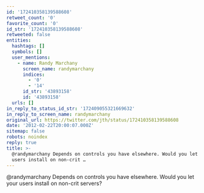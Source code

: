```yaml
---
id: '172410358139588608'
retweet_count: '0'
favorite_count: '0'
id_str: '172410358139588608'
retweeted: false
entities:
  hashtags: []
  symbols: []
  user_mentions:
    - name: Randy Marchany
      screen_name: randymarchany
      indices:
        - '0'
        - '14'
      id_str: '43893158'
      id: '43893158'
  urls: []
in_reply_to_status_id_str: '172409055321669632'
in_reply_to_screen_name: randymarchany
original_url: https://twitter.com/jth/status/172410358139588608
date: '2012-02-22T20:00:07.000Z'
sitemap: false
robots: noindex
reply: true
title: >-
  @randymarchany Depends on controls you have elsewhere. Would you let your
  users install on non-crit …
---
```


@randymarchany Depends on controls you have elsewhere. Would you let your users install on non-crit servers?